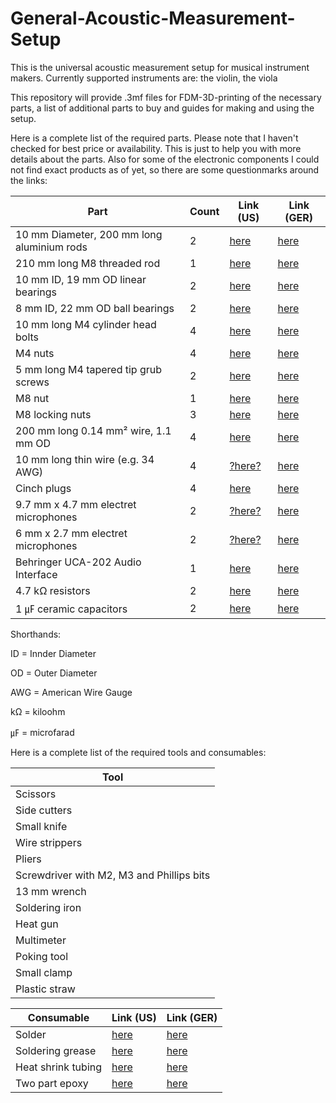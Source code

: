 # General-Acoustic-Measurement-Setup

This is the universal acoustic measurement setup for musical instrument makers. Currently supported instruments are: the violin, the viola

This repository will provide .3mf files for FDM-3D-printing of the necessary parts, a list of additional parts to buy and guides for making and using the setup.

Here is a complete list of the required parts. Please note that I haven't checked for best price or availability. This is just to help you with more details about the parts. Also for some of the electronic components I could not find exact products as of yet, so there are some questionmarks around the links:

| Part                                       | Count | Link (US) | Link (GER) |
| -------------                              | ----- | ----------| ---------- |
| 10 mm Diameter, 200 mm long aluminium rods | 2     | [here](https://www.amazon.com/dp/B0BNQ4Q1QQ/ref=sr_1_1_sspa?__mk_de_DE=%C3%85M%C3%85%C5%BD%C3%95%C3%91&crid=3G2QAB4RYHXPR&dib=eyJ2IjoiMSJ9.W5f7QMEe32kp7onHrJdQczQ5Cwer_JtEC1oYo1exrIZ4Z-YP5xHukQG1cPppvQNhoqy9KB5wGgSzKXWzFx4hzTPQP2tEF70I7m7GCES-xlihFESFzlUbuZ4oa1lDihob2huKph4x-TlAl65EQqu6MWMYtSDYv15sYaNNmTgDbxe3T48YbLoYVsOdLfRKQDRPvtYOfTntzBuM4tHJSGfhf_p13nrbVris10_qFgEZ1aI.ObIJxmRN50t9XFvET1iuIcKciPBzw5UKB9u0nrIONVU&dib_tag=se&keywords=Aluminium%2B10%2Bmm%2Brod&qid=1742824290&sprefix=aluminium%2B10%2Bmm%2Brod%2Caps%2C147&sr=8-1-spons&sp_csd=d2lkZ2V0TmFtZT1zcF9hdGY&th=1)  |[here](https://www.amazon.de/dp/B07K7MM3NH?ref_=ppx_hzsearch_conn_dt_b_fed_asin_title_1&th=1) |
| 210 mm long M8 threaded rod                | 1     | [here](https://www.amazon.com/dp/B08FQL7LXV/ref=sr_1_2_sspa?__mk_de_DE=%C3%85M%C3%85%C5%BD%C3%95%C3%91&crid=OKT7JU32UR22&dib=eyJ2IjoiMSJ9.X6RG8JWCZTeqYeulB7HIb-DW1ndmI4k5A98oJRqm2kBUkU-U7UqW94SHqe8CcC1DVOagwf9ZiKA9s2P4NZIWxx-DTaKEkTUZPw-ESBWW6hBxnTaTH7eMpa-skmDtgPfnfBI76kuJKRPFtHHjKV_PAVMiEJ2QtuMYvBAsZbAPnRAc0uGQrULNg1sVCUJJkIWc5VNq7gg-HqidmebacN2Ua2hNVCMhtmsVB4jvRv4AZLg.Blj7EtA852YKX_CyIoHsZa1il4iK25KR-qo5QVmyAqE&dib_tag=se&keywords=M8%2BThreaded%2Brod&qid=1742824325&sprefix=m8%2Bthreaded%2Brod%2Caps%2C154&sr=8-2-spons&sp_csd=d2lkZ2V0TmFtZT1zcF9hdGY&th=1)  | [here](https://www.amazon.de/Lun-Fix-Gewindestange-Festigkeitsklasse-Gewindestift/dp/B0C8HVDMVJ/ref=sr_1_5?__mk_de_DE=%C3%85M%C3%85%C5%BD%C3%95%C3%91&crid=2I6ICJPBVWKUI&dib=eyJ2IjoiMSJ9.9mA8txR5uF6I38CXN8gkh-K9ownW-A7Jz5QDDcbzGtzn6YAGMAQNoITDCc2OImWp89yBZusfPkGeULbe6i73wtPXYi4dJNCSGVPyGvGWlKJoEH7JNujJc29VNO5TqgiYJXJ1Gv340jq5j6HiZYZdrBAiindFXdUbXWyyqtypFFoN-EQkkfaVpPAxayHPSBOK0Dv5X08bpZIt5n7duH7uL2OS_OMnl8kNH82mSa5KScBDWldz3_5xvFuHL0ZdS-G2SbMpZNj2rs7xx4q1TC-DBoB61ZfYir7rO0HSvha0t7bdFFlxMwT4F3ZI9WPuXr9yL8r0d-SzYCUbOaJrfCm7LKNZjNCw4JJPIyzTW_k3hQhnqt6CDMslGBBXhlRGuRF8zF1QEK4b7dMgpK2eavlb-RgX_yQ8azQp_PVBWTkyUAd1ELsg_LcBtwwI2gOotg7n.pfEX1DmRYOOd61rpQR7QcrWi1phn_WxLRt-myMx8_qo&dib_tag=se&keywords=M8%2BGewindestange&qid=1742823897&sprefix=m8%2Bgewindestange%2Caps%2C86&sr=8-5&th=1) |
| 10 mm ID, 19 mm OD linear bearings         | 2     | [here](https://www.amazon.com/-/de/dp/B0D4J1PK9P/ref=sr_1_9?__mk_de_DE=%C3%85M%C3%85%C5%BD%C3%95%C3%91&crid=2EGDGAPRZKOQ8&dib=eyJ2IjoiMSJ9.PV-2Pv3pdqHpOA3yIoQXQPcpvtMKyiEISf2NpQLtg9M833MaYSUi81NUd6o0ZMzs14dDEL6S8sphL41JK2rBitIeN9QYPtg57BQJfvI49_era-wd7Lzgkm0ADIR9Max_ibykaY5vem2ZrQEk6wXrU8GVc2eGG5kPneYl7F1MiTDZEN2bVBZ8fT4pC1O2sX-4pXTDWS6aA2xF6cHvjoStBeQGaJ7msG2atYAWoQmLZnQ.jwXQ8wqSggC3fcVNwvwmAkNqgRsn_iZqtv7wsKW1kHU&dib_tag=se&keywords=Linear%2Bbearing%2B10%2Bmm&qid=1742824257&sprefix=linear%2Bbearing%2B10%2Bmm%2Caps%2C157&sr=8-9&th=1)  | [here](https://www.amazon.de/dp/B09DFGZD8N?ref_=ppx_hzsearch_conn_dt_b_fed_asin_title_1) |
| 8 mm ID, 22 mm OD ball bearings            | 2     | [here](https://www.amazon.com/-/de/dp/B08L8795LS/ref=sr_1_3?__mk_de_DE=%C3%85M%C3%85%C5%BD%C3%95%C3%91&crid=2LAVSOIIA3YSA&dib=eyJ2IjoiMSJ9.gODFqM7E1omYIf2PpyvIvL600v7eVntj3Gf-rs9y9JvbZuXJX4Qa2rsZk6uTcEQL9APjg-I-Ovj6lHO8pL94qIhZVNeTT6UsccR-oC8GR7Sc6iNcLc_t4Yg4v3rc53ty8DlKhyj3WWaRLj8hPoFlQHwkKFxJAtm14e6W92PXHt7Sk_A0_d_HMEqxtZfi-NBTIT7K9ap75u9T1ub7ITVcEaRaM0v2PNwe_QdGw7FTkr4.mLTYj2W5DwGQFfiGcxrej4ZaaL1FQPUPRVpLSEOwbAA&dib_tag=se&keywords=608Z&qid=1742824368&sprefix=608z%2Caps%2C159&sr=8-3)  | [here](https://www.amazon.de/dp/B08K936Y1Z?ref_=ppx_hzsearch_conn_dt_b_fed_asin_title_1) |
| 10 mm long M4 cylinder head bolts          | 4     | [here](https://www.amazon.com/-/de/dp/B0BNHGCBGP/ref=sr_1_6?__mk_de_DE=%C3%85M%C3%85%C5%BD%C3%95%C3%91&crid=3CK4K4M91ZZK2&dib=eyJ2IjoiMSJ9.HLyF3bAxHG-YFwYT33q1e2jmoHDLjWt0JZRo0ImqTU7Rk_FHEKX7ZjA1Cyxm3KSiXFjdcWLLIYxHkDmOhiAabFvFjuEfbGo8aQOufR3ARGlkb2hYJPiSrM7P0zFyFv5_RuoQXk8db137aT5uaCpTg4mpaDZW7d5Mmuanji_d4DJ5Nzci7sjT_KoneRryjo75Wo6uqtNIxfpzLoMsXPc3GzJtcYIvvMIBcW3qYOlLjg0.H4-g9oxAEPeUgDLVhiQCzfDfHIxQxLAr3SywIHwimXg&dib_tag=se&keywords=M4%2B10%2Bmm%2Bcylinder%2Bhead&qid=1742824399&sprefix=m4%2B10%2Bmm%2Bcylinder%2Bhead%2Caps%2C142&sr=8-6&th=1)  | [here](https://www.amazon.de/dp/B07YWD33YT?ref_=ppx_hzsearch_conn_dt_b_fed_asin_title_2&th=1) |
| M4 nuts                                    | 4     | [here](https://www.amazon.com/dp/B0CJR56V5G/ref=sr_1_2_sspa?__mk_de_DE=%C3%85M%C3%85%C5%BD%C3%95%C3%91&crid=22URWSWXFWA16&dib=eyJ2IjoiMSJ9.SowccpMUCDW9W4385tvHXVmN5NtEjQfDFVFjnUQXut1RF6XQ9cvqMfM1Yyd8VoHi-udH6W5TIktyLu-hSWjleSPfnsPOx_MjJOim4w0SWY4Rh3kUfjbSoVV3rMoVPeffUrFm6tDWAJpwxqG92xs0IA4Vk6JVns3eAStH8VjLiHY1-__SrGnl7HWimDgbIbnS45ZD_VRZ5S1adfuhsq4tAOcQhZWaWsYM247sBq9rJxo._q7AO6TKskBZq6geF6V_wd4E_F_vex0BnTylyUVeQvg&dib_tag=se&keywords=M4%2Bnuts&qid=1742824420&sprefix=m4%2Bnuts%2Caps%2C158&sr=8-2-spons&sp_csd=d2lkZ2V0TmFtZT1zcF9hdGY&th=1)  | [here](https://www.amazon.de/dp/B0868PHTDC?ref_=ppx_hzsearch_conn_dt_b_fed_asin_title_1) |
| 5 mm long M4 tapered tip grub screws       | 2     | [here](https://www.amazon.com/-/de/dp/B09SG5QVCL/ref=sr_1_3?__mk_de_DE=%C3%85M%C3%85%C5%BD%C3%95%C3%91&crid=3FA05V00NCGHP&dib=eyJ2IjoiMSJ9.jNzDci9-Z1UXN_nskIn5B8AWUNqSaTGUz6seAMMbTebDDG0QJfFpgDh6nWzIDCXRn7MkBnYeqaiDmWCPvYcl4XdHKe0i_WMDPWFr6dxw1TEpNPULCPSEzDR70xLr0WMdQkavvFex-jYgv_QkvJb_BWVOAUYj9pg9e10sU7JlWuyRphxuzNq0itvAQ6pn1N0zLlDGEoTJq4S_1atfQFD0x3wbrSt1rL8h3Wi9pULP5p8.XC2XIBHaI-2LyNMEN1mXEYe3Nq7doLfPl8oRKsMzwcQ&dib_tag=se&keywords=M4%2Bpointed%2Btip%2Bgrub%2Bscrews&qid=1742824557&sprefix=m4%2Bpointed%2Btip%2Bgrub%2Bscrews%2Caps%2C139&sr=8-3&th=1)  | [here](https://www.amazon.de/dp/B0CJ5BV79K?ref_=ppx_hzsearch_conn_dt_b_fed_asin_title_3) |
| M8 nut                                     | 1     | [here](https://www.amazon.com/dp/B0CQJJ8Z61/ref=sr_1_2_sspa?__mk_de_DE=%C3%85M%C3%85%C5%BD%C3%95%C3%91&crid=FWJ52PX7PQR3&dib=eyJ2IjoiMSJ9.PeSCTyKdlqvxQwBw182MfPLwR1BFgQi6a6sGhriWai1pPWBjZ03YsUOaLucN5cv8JT1Q6sSpVBIZJZSvDtr29Rj9Lf1NYod_ZnayiUc2mNhJlvgQSD4qadP5RchPeiRycQkNc4Y-xujnRVT3_Y0TnuwSHaesVPEgvSDmKlGwrAYB4iOlqEbfPltqOfGmwDqzB-Ddgoe17qoKhCNMjD-i9jkldvOzzeUJye0GW6pHugI.S6OPOACSyLGlGLaY1ChK8_7QTEF9NnLTepZeOzduY-M&dib_tag=se&keywords=M8%2Bnuts&qid=1742824594&sprefix=m8%2Bnuts%2Caps%2C167&sr=8-2-spons&sp_csd=d2lkZ2V0TmFtZT1zcF9hdGY&th=1)  | [here](https://www.amazon.de/dp/B0CNRSB225?ref_=ppx_hzsearch_conn_dt_b_fed_asin_title_1&th=1) |
| M8 locking nuts                            | 3     | [here](https://www.amazon.com/dp/B0CPJH281Y/ref=sr_1_1_sspa?__mk_de_DE=%C3%85M%C3%85%C5%BD%C3%95%C3%91&crid=2IMP8LFMGHD82&dib=eyJ2IjoiMSJ9.dBk6jA8qLaIkeYLssTBInKS-yPKZ202bjHkPExDz-sfsyJANuH2k9RuKj5jARr_Gr4qssF6gmfelueca_bURoy9IeIafVeKCu7iYupv7CYLk5CXrXKwfmT65txpIj1gXcCu8GsHmTyXGAoCAhPX7lie-dRN1spCZ7zQlKNoPAcvuQ146_FdLFokhFitxkYzYt6DgbLAFuIt5qjnKHw8ioeQ_bDEUe_JfBS33-gAGdVM.Oa5RrzVmIWYYe5ddK8cwrIYCiLWW8dWp2ZxKTnT71qY&dib_tag=se&keywords=M8%2Block%2Bnuts&qid=1742824604&sprefix=m8%2Block%2Bnuts%2Caps%2C149&sr=8-1-spons&sp_csd=d2lkZ2V0TmFtZT1zcF9hdGY&th=1)  | [here](https://www.amazon.de/dp/B0CNRGYSQL?ref_=ppx_hzsearch_conn_dt_b_fed_asin_title_1&th=1) |
| 200 mm long 0.14 mm² wire, 1.1 mm OD       | 4     | [here](https://www.amazon.com/dp/B07G2HFCS1/ref=sr_1_1_sspa?__mk_de_DE=%C3%85M%C3%85%C5%BD%C3%95%C3%91&crid=1HVSPGQUAW7LS&dib=eyJ2IjoiMSJ9.opZTXrFSmRbog7cy_tlj0-VqItR9TN78rbathHTINeBogr8ZHTy1IUtfHD-F1LNxqSHzaZIgOYHCNWGIRxxuvrOKhCr55VA7x9W9VT4U7DMebpKqviyvdz_WKfyGLCtLIK8bepUDuxMFrLutJTc7oQp-BHxIL8pURLnrbn6D525KKUdahux_kI1Ay9dQcsd3sQDnmQldfNs7QPKEO5VOfEvpwxVqZ8FAQK40_7tLvJepWJBnOUsIGukjVhCCxcO3jTH2ImDSHqcNnN5KbslVpP6U3lnywkzqNeHfUTISgIE.WHclAwZVyzc8-Ymxg8CKH-5d-DAFjeXUC9591D6hOM8&dib_tag=se&keywords=28%2BAWG&qid=1742824871&sprefix=28%2Bawg%2Caps%2C176&sr=8-1-spons&sp_csd=d2lkZ2V0TmFtZT1zcF9hdGY&th=1)  | [here](https://www.conrad.de/de/p/bkl-electronic-1501022-10-litze-liy-1-x-0-14-mm-gruen-10-m-1521222.html) |
| 10 mm long thin wire (e.g. 34 AWG)         | 4     | [?here?](https://www.amazon.com/BNTECHGO-AWG-Magnet-Wire-Transformers/dp/B07J4P14JB?th=1)  | [here](https://www.nevs-controller.de/reparatur-und-wartung/taster-kabel-led/kabel-flexibel-34awg-meterware.html) |
| Cinch plugs                                | 4     | [here](https://www.amazon.com/dp/B079TM1682/ref=sxin_16_pa_sp_search_thematic_sspa?__mk_de_DE=%C3%85M%C3%85%C5%BD%C3%95%C3%91&content-id=amzn1.sym.1ac62dee-1169-4bf4-91b9-84fe33c930b1%3Aamzn1.sym.1ac62dee-1169-4bf4-91b9-84fe33c930b1&crid=R38ZHZD3FKA6&cv_ct_cx=Cinch+plugs&keywords=Cinch+plugs&pd_rd_i=B079TM1682&pd_rd_r=66777092-3552-44cb-b844-af92f348a332&pd_rd_w=ynNkV&pd_rd_wg=pKBfp&pf_rd_p=1ac62dee-1169-4bf4-91b9-84fe33c930b1&pf_rd_r=V7W7W3KR4FPWA3R8H2SK&qid=1742824993&sbo=RZvfv%2F%2FHxDF%2BO5021pAnSA%3D%3D&sprefix=cinch+plugs%2Caps%2C174&sr=1-1-6024b2a3-78e4-4fed-8fed-e1613be3bcce-spons&sp_csd=d2lkZ2V0TmFtZT1zcF9zZWFyY2hfdGhlbWF0aWM&psc=1)  | [here](https://www.amazon.de/dp/B0B4SG16J2?ref_=ppx_hzsearch_conn_dt_b_fed_asin_title_1&th=1) |
| 9.7 mm x 4.7 mm electret microphones       | 2     | [?here?](https://www.amazon.com/-/de/dp/B0CKRZXHHL/ref=sr_1_17?__mk_de_DE=%C3%85M%C3%85%C5%BD%C3%95%C3%91&crid=33GA9NMUGB3YA&dib=eyJ2IjoiMSJ9.sc5_OUyGWuvVTeFZomKdvmu1EylEd4Y6_0m2Y12Yd5V1qzxhwmwGC9wpEKR9ZC9WXt0068SlCxJgfmklEIgSHqz8drbOGowq4V9Il8jQLpS14_8FsKsf7m7XLff8FzTmsoPnEtNwSQ_k3tfUaEAxhmpXQO04cfynQY0VfT5Bsv6GmH7C-wDFXt4DUrliMVv7m6yHnu9EJIhk6ikWBCb55SaJw6YX4MtwPvWvb4UUgk2NaLO_IfabRbnUztSg6V28vtAq3vvrED7Ivna_gKoWKIAyy4rgkel5HERfC-Sw8juM_kGXYzlRX746fMhyALF6KQDILDmEIDQx3nMNrGq3qiJpdhk11yAiUlDXmMPAWntHUXrBvc0gFCvNpXN2nxfHob_-OBHygfU55Eos8z79pHRrgnRzXzQ5JXfpLUA2IuhRlf4gGtCcBIcXV2WfWGVD.7ZV6eRoPH60LR6fbCJ6yrwCN2Gu5Xz3of8zdanK27l0&dib_tag=se&keywords=Electret+Microphone+10+mm&qid=1742825250&sprefix=electret+microphone+10+mm%2Caps%2C145&sr=8-17)  | [here](https://www.amazon.de/dp/B08F34VY23?ref_=ppx_hzsearch_conn_dt_b_fed_asin_title_1) |
| 6 mm x 2.7 mm electret microphones         | 2     | [?here?](https://www.amazon.com/-/de/dp/B0CKS1D6CF/ref=sr_1_26?__mk_de_DE=%C3%85M%C3%85%C5%BD%C3%95%C3%91&crid=33GA9NMUGB3YA&dib=eyJ2IjoiMSJ9.sc5_OUyGWuvVTeFZomKdvmu1EylEd4Y6_0m2Y12Yd5V1qzxhwmwGC9wpEKR9ZC9WXt0068SlCxJgfmklEIgSHqz8drbOGowq4V9Il8jQLpS14_8FsKsf7m7XLff8FzTmsoPnEtNwSQ_k3tfUaEAxhmpXQO04cfynQY0VfT5Bsv6GmH7C-wDFXt4DUrliMVv7m6yHnu9EJIhk6ikWBCb55SaJw6YX4MtwPvWvb4UUgk2NaLO_IfabRbnUztSg6V28vtAq3vvrED7Ivna_gKoWKIAyy4rgkel5HERfC-Sw8juM_kGXYzlRX746fMhyALF6KQDILDmEIDQx3nMNrGq3qiJpdhk11yAiUlDXmMPAWntHUXrBvc0gFCvNpXN2nxfHob_-OBHygfU55Eos8z79pHRrgnRzXzQ5JXfpLUA2IuhRlf4gGtCcBIcXV2WfWGVD.7ZV6eRoPH60LR6fbCJ6yrwCN2Gu5Xz3of8zdanK27l0&dib_tag=se&keywords=Electret+Microphone+10+mm&qid=1742825250&sprefix=electret+microphone+10+mm%2Caps%2C145&sr=8-26)  | [here](https://www.amazon.de/dp/B00OK6GPWC?ref_=ppx_hzsearch_conn_dt_b_fed_asin_title_1) |
| Behringer UCA-202 Audio Interface          | 1     | [here](https://www.amazon.com/-/de/dp/B000KW2YEI/ref=sr_1_4?__mk_de_DE=%C3%85M%C3%85%C5%BD%C3%95%C3%91&crid=2IHU41HLEDBLJ&dib=eyJ2IjoiMSJ9.2hNnxW0boBDfx7gps5c3X-7IShZqC0XXLLNaZB7YFiZSiyVvBtQCefJd61QDusobUi1mulS0tXaEbcbenhw7NelMTxH42H_2dYvij4LzqUUTgj_oOsbBRaKh4pKQNtyhUMsAwzYqCexMuhnGFCUS9Id1gIkQ_pDFkE60fmhx7U_i-th2UaEkmWSdjKrI7tkz1kYLkXs-Q9jxHLsZhzND0rDMFWQfbAXbfFBBcs8eSpnqIDuQOTh12Pas_-qxKpmKHKai_phnhzOdkM_YjjoVWJwm6s8dAcWNXDdkEEUXly0YkG_REiE1avTwqGhf_U8KmogOSheg2W3_C--fi031g5dH9YqeLQRX8V44iThVqyEkKJ0mbJGPDSQp4smrkUbj3HIqmVUkNthhbKuHo_6acfNxHyaRrhLL8O1KHdYgALzvwEiB2Shgs9FoadRuI_Ym.wWOdGouVlWg3bFdj54bigDb-_EIstgSh2IoyouyXyH8&dib_tag=se&keywords=Behringer+UCA+202&qid=1742825436&sprefix=behringer+uca+202%2Caps%2C158&sr=8-4)  | [here](https://www.amazon.de/Behringer-U-Control-UCA202-Interface-Soundkarte/dp/B000KW2YEI/ref=sr_1_1_pp?__mk_de_DE=%C3%85M%C3%85%C5%BD%C3%95%C3%91&crid=36Y9D30IUZE5M&dib=eyJ2IjoiMSJ9.ndamJpCAhr2bZvIr6OAKfbdmDdPGdAH5tbMkR5eiT_ilNX9V7LEmMVk37L3NZGpNmjlMh7tOAgyO-zhcGLaeD3LcDxYzoS7l-QQmGKz8ZJ1cSJFuVMrbBo_b8JDpgBnQo2ahKkBe1OzfHs7Eax88G3MT--ry_rL1vqW6mMywPDZl4PF6S9IIdYPrn3A3NOMI6U9XxGASxFMEaixFcK2tZEOGPLxD99w65g2N2TNs1CI.uwauqfyQKHGw3q4mxKJahCLVprPgu85b9FlJ3v7OHgo&dib_tag=se&keywords=Behringer%2BUCA%2B202&qid=1742824196&sprefix=behringer%2Buca%2B202%2Caps%2C86&sr=8-1&th=1) |
| 4.7 kΩ resistors                           | 2     | [here](https://www.amazon.com/-/de/dp/B072BL2VX1/ref=sr_1_6?__mk_de_DE=%C3%85M%C3%85%C5%BD%C3%95%C3%91&crid=1VPPR93GTBDTZ&dib=eyJ2IjoiMSJ9.BNJiYWYIJ8SO47xLLe9Ppq2PirFRKWEuWdOVn5meP6ZxpKeiw1B1xBcOjNJlCnZMqFZ0mIdDCNLBFzWLA9TldipUCei4OcU9g1iNLSwBgEkfYS8wtqxw5oBze5vTYUIo0ecZcJQ_PisEgnofpa_YKkdpTQw0GOIofBnmJEalMDbjEH28uF0PrUw_HRQf0jv_KS0KBVRHOIJ-kfG6XJapWzd7Eecis6uUKO71MYj5Uw8.Xqqt-p3g-BL4OosG7pTS6nJBiDJh4c2zjG9m2JIT6uI&dib_tag=se&keywords=Resistors&qid=1742825457&sprefix=resistors%2Caps%2C159&sr=8-6)  | [here](https://www.amazon.de/Elegoo-Widerst%C3%A4nde-Sortiment-St%C3%BCck-Metallfilm/dp/B072BHDBDG/ref=sr_1_7?__mk_de_DE=%C3%85M%C3%85%C5%BD%C3%95%C3%91&crid=OSDTRSTT3KE2&dib=eyJ2IjoiMSJ9.C9TgYkA0-DQIyAo5i9EXt4ilGx2tcMzDmpcHc63FoGmmcLBoCaONq7dsvMvUaSInk9cxm_5p9KsLyqYjCHzm57oa0j-YpQhAp_FNDuWAM0-tkXIv8DrYgx8VTOpzaswbb4wSNGc8wmgf--iOPR_dEiE6m_7a3mtJiIW7XbyVgmTneCdHMNS1CBGJS_fdq9n9StjcAu-3My3sV1RrSRAH5mfXofQg7qL3_1872cscJv_-9qBpYb0dDnagZXybj_NmbQ5vByLoMr9cQK1cY2hH1c-G4Gtn0UCNJWGOmWfoxctQOyq1hXKXB3f0PTLChfjSO6D09jB4Pyl0GsDOllR_t_5GqwwMq3KeVqWE8rwjEt9HPZ5nRRu6C_hzV2kA_Cg9UMAJA0gzsdo8w0ZgvmQsYre6tKV8C8FwKRJUMI-2qfsyRSY3_segHBpHvI_lZt3K.YjzhNcvxvQ8MzvFo1Xe7ZTEvg9iqXSPq5zh7p22Q-_Q&dib_tag=se&keywords=Widerstand&qid=1742824211&sprefix=widerstand%2Caps%2C91&sr=8-7) |
| 1 ㎌ ceramic capacitors                    | 2     | [here](https://www.amazon.com/-/de/dp/B085RDTCCV/ref=sr_1_3?__mk_de_DE=%C3%85M%C3%85%C5%BD%C3%95%C3%91&crid=3JZ2OMAGM07F3&dib=eyJ2IjoiMSJ9.y-Ub074PYHofX0GC70-11RhtDsov1tXy3PMi99Vj5UZt50pnTZmXSa8OrhAPA96yeGniCp2Wb1XPCGEEFnOftOgUitaOJM7d4yIeDyOO1n8KKFm0qcXQGi-en3vL1Q0ijVkFPuGNPJPBD4X7er1DN4FzobnXIDAJ8md1iBu3CTlmQOHymDEpibOOqVTNPDneJavSC0M7G_iThaYXwOaJRPT8gHtoEzadZeulYfYeLI8.hc56FMwv0cijTpHxn5iC3iWAB4a4bkk555Y0fxzg4uw&dib_tag=se&keywords=Ceramic%2BCapacitors&qid=1742825480&sprefix=ceramic%2Bcapacitors%2Caps%2C159&sr=8-3&th=1)  | [here](https://www.amazon.de/dp/B087785H1J?ref_=ppx_hzsearch_conn_dt_b_fed_asin_title_5) |

Shorthands:

ID = Innder Diameter

OD = Outer Diameter

AWG = American Wire Gauge

kΩ = kiloohm

㎌ = microfarad


Here is a complete list of the required tools and consumables:

| Tool                                     |
| -------------                            |
| Scissors                                 |
| Side cutters                             |
| Small knife                              |
| Wire strippers                           |
| Pliers                                   |
| Screwdriver with M2, M3 and Phillips bits|
| 13 mm wrench                             |
| Soldering iron                           |
| Heat gun                                 |
| Multimeter                               |
| Poking tool                              |
| Small clamp                              |
| Plastic straw                            |

| Consumable                               | Link (US) | Link (GER) |
| -------------                            | --------  | --------   |
| Solder                                   | [here](https://www.amazon.com/dp/B076QF1Y85/ref=sr_1_1_sspa?__mk_de_DE=%C3%85M%C3%85%C5%BD%C3%95%C3%91&crid=33CSTQLQM1IXW&dib=eyJ2IjoiMSJ9.a9Y_2EVOr23nOeJrhbOAyeZPlbO4NLF6z8ipZ2MUicwLhdkfhT-S47nnEpQritYR8-luAIj53Id72a9xwi67wka5g5ymyDOvw1OY7XzgFPzHZ1IT8CT5kh79WAj_sUjFuNwWSnF-EcTANfeu1_k45eHHP3SLsPwqZKLE5w0Tr6d9mOW6howZt5tejA2fitFWl2RjlSRTfDrlRsmP2EGKVwrCQapo7-JLehchPuxHlRajhTnnUZ54VwcZWC4WOufAp-Fzotxy0tt0lZDz8Wyiw6ITPEI2eAyFS7RagsayNdI.B1mSTpYEMcErsgdMWGSIza3J_ClXuFX2zqRGXd8fgtc&dib_tag=se&keywords=Solder&qid=1742825754&sprefix=sold%2Caps%2C239&sr=8-1-spons&sp_csd=d2lkZ2V0TmFtZT1zcF9hdGY&psc=1)  | [here](https://www.amazon.de/dp/B07Z7BVKXQ?ref_=ppx_hzsearch_conn_dt_b_fed_asin_title_10&th=1)   |
| Soldering grease                         | [here](https://www.amazon.com/-/de/dp/B09P89PKP3/ref=sr_1_12?__mk_de_DE=%C3%85M%C3%85%C5%BD%C3%95%C3%91&crid=U4L6D5OL8MEV&dib=eyJ2IjoiMSJ9.CEOO6LbiyMf3qv0MUo9D8C9aYoG3pa9O36tjCeiE0VL9uN119jnMZN57xE7U0LipqRApWhFMRw6zOKVYms8s1hBbFNyP7J7EVZD1EFJh0bp6V25AoAHG2HXypxVI7zZj4_u7L86soj-atEqLn3mcqBvxpZmF9LE6SwsCuf3qH9i-0uSKfravV-_E4JLL8xuv-gdWRS6HHxcbMgFQS2Inwts29Dg7FpoYU2U0Pxbx0VmrECSU4I3TR5wkDPF3xxZteV4xZNmTdY6ENhMr6ouy6tbs6BnthL22gkFYYUx2cUI0nBhuc_xmNgxXhZESMwAJcQw3hes0O5y-IlQ4NIcrKy1rPklXaeU1GXt3OJM8MURtI8m5OtXgNTbTkEN_P2wdZuoFwBSN9bOVhuJsOjvZsM42ztV5ICmYJnXls4AF2sZe_1ZxjH8T0IE_s4FwhPQN.HjLfNyHj-HLvJgP5j5agF6x0Hlz9oBYZqmj-VJQR7fY&dib_tag=se&keywords=Solder%2Bgrease&qid=1742825769&sprefix=solder%2Bgreas%2Caps%2C155&sr=8-12&th=1)  | [here](https://www.amazon.de/FELDER-L%C3%B6tfett-L%C3%B6tmittel-Solder-L%C3%B6tpaste/dp/B01822CUO6/ref=sr_1_8?__mk_de_DE=%C3%85M%C3%85%C5%BD%C3%95%C3%91&crid=8SRR2QXXKAWQ&dib=eyJ2IjoiMSJ9.TuQnR-L02n7mTzu6-7wZZA18DNFrSCOi0UOhIXUcEtvbtVlwTvgpAgJ4GPlLhmmBsX-AdaRhlB2UqLGf1Wc01nTK8DXYVHCiQY-HllGSoy887vgRjZiWG_KZ4mYYGqpeSaRICWdxdYGpWtTVQdFyyPNNCwU6sk7zaFRjsaoePhJ5vpsc03jV3p5MqWdvg4a9HCAo3XwtWXPewAXUVQIg_IjguQD9jpo8MmcLlRtnIck.9w3JP6gIPgEHJ0frXPFRwhAKAcI642t3ukHf2WuzBVg&dib_tag=se&keywords=L%C3%B6tfett&qid=1742825729&sprefix=l%C3%B6tfett%2Caps%2C90&sr=8-8)   |
| Heat shrink tubing                       | [here](https://www.amazon.com/-/de/dp/B072PCQ2LW/ref=sr_1_5?__mk_de_DE=%C3%85M%C3%85%C5%BD%C3%95%C3%91&crid=2ZB831KC2C1K5&dib=eyJ2IjoiMSJ9.Pb8Z5AdiJ2tUQE_tdnsgyvZBuuXPXP7S6jY--T1757lO_mQzUjKQF3EZeSQT9rB6brSMBV36JR-K9jABz_o2m5IF1Nsteh56OU5KZ8WAyFAFymYu-WWplYh1caPKyGnEw9pm9gjmWXX1Gy_97pvvUSaBsB_gdo5sNPm74UNEe-qBo2n5IO4k_-3jHXcjgbULs5m5ej_fLByu724sMdCl29mwPKdu8xpuvVGAM0iWLYA.V8WBu_R65pwrlhhVjcBOWJfEYcew3CJAX1rVPeNoQwA&dib_tag=se&keywords=Heat+shrink+tubing&qid=1742825790&sprefix=heat+shrink+tubing%2Caps%2C159&sr=8-5)  | [here](https://www.amazon.de/dp/B0778D22WM?ref_=ppx_hzsearch_conn_dt_b_fed_asin_title_1)   |
| Two part epoxy                           | [here](https://www.amazon.com/-/de/dp/B07W2WVHZW/ref=sr_1_6?__mk_de_DE=%C3%85M%C3%85%C5%BD%C3%95%C3%91&crid=1WVCRV1YJBWM6&dib=eyJ2IjoiMSJ9.leS4l4nyzSI00tEXOvyzJNo7tL8NuYLJ6N9PJkehdTPLrjHjWz_soVowwnvz-bTjqh10M5zuSAr4o6AHtVv5m3ZTk19Ch-qga_4Lr5sFcvUbWIJs50S0lC8lkfqqZqH1jWFEy9sf1ai45UlyyLP_jzgAqx16VuGDQak7nsSwRbrc9tpo3UF2F9HThpNIDHUpYHN-EdsTgwFjDdex0j_yCrREhiec0KIHYyirHbU2Rd8.oYXoNYrGRLbiGpKKznPxN7zWWzDo_A9jhmTAQqiPfY4&dib_tag=se&keywords=Two%2Bpart%2Bepoxy%2BDiamond%2BMAX-UV&qid=1742825840&sprefix=two%2Bpart%2Bepoxy%2Bdiamond%2Bmax-uv%2Caps%2C139&sr=8-6&th=1)  | [here](https://www.amazon.de/dp/B0BP8DB3LL?ref_=ppx_hzsearch_conn_dt_b_fed_asin_title_1)   |
